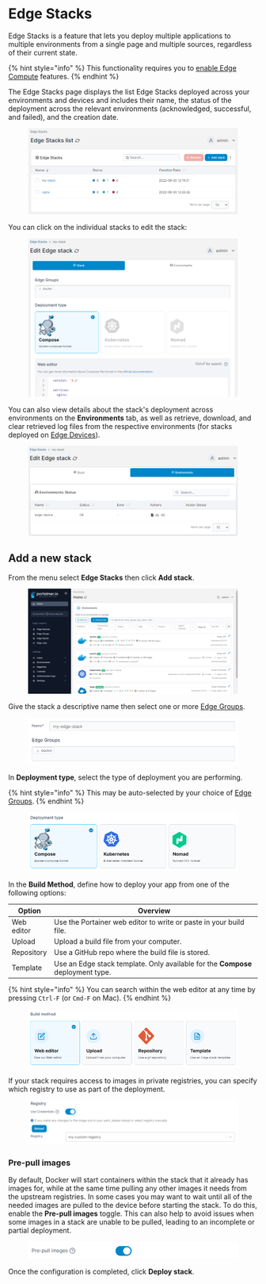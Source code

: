 # Edge Stacks

Edge Stacks is a feature that lets you deploy multiple applications to multiple environments from a single page and multiple sources, regardless of their current state.&#x20;

{% hint style="info" %}
This functionality requires you to [enable Edge Compute](../../admin/settings/edge/) features.
{% endhint %}

The Edge Stacks page displays the list Edge Stacks deployed across your environments and devices and includes their name, the status of the deployment across the relevant environments (acknowledged, successful, and failed), and the creation date.

<figure><img src="../../.gitbook/assets/2.15-edge-stacks-list.png" alt=""><figcaption></figcaption></figure>

You can click on the individual stacks to edit the stack:

<figure><img src="../../.gitbook/assets/2.15-edge-stacks-edit.png" alt=""><figcaption></figcaption></figure>

You can also view details about the stack's deployment across environments on the **Environments** tab, as well as retrieve, download, and clear retrieved log files from the respective environments (for stacks deployed on [Edge Devices](../../admin/settings/edge/devices/)).

<figure><img src="../../.gitbook/assets/2.15-edge-stacks-edit-env.png" alt=""><figcaption></figcaption></figure>

## Add a new stack

From the menu select **Edge Stacks** then click **Add stack**.

<figure><img src="../../.gitbook/assets/2.15-edge-stacks-add.gif" alt=""><figcaption></figcaption></figure>

Give the stack a descriptive name then select one or more [Edge Groups](groups.md).

<figure><img src="../../.gitbook/assets/2.15-edge-stacks-add-name.png" alt=""><figcaption></figcaption></figure>

In **Deployment type**, select the type of deployment you are performing.

{% hint style="info" %}
This may be auto-selected by your choice of [Edge Groups](groups.md).
{% endhint %}

<figure><img src="../../.gitbook/assets/2.15-edge-stacks-add-deptype.png" alt=""><figcaption></figcaption></figure>

In the **Build Method**, define how to deploy your app from one of the following options:

| Option     | Overview                                                                        |
| ---------- | ------------------------------------------------------------------------------- |
| Web editor | Use the Portainer web editor to write or paste in your build file.              |
| Upload     | Upload a build file from your computer.                                         |
| Repository | Use a GitHub repo where the build file is stored.                               |
| Template   | Use an Edge stack template. Only available for the **Compose** deployment type. |

{% hint style="info" %}
You can search within the web editor at any time by pressing `Ctrl-F` (or `Cmd-F` on Mac).
{% endhint %}

<figure><img src="../../.gitbook/assets/2.15-edge-stacks-add-buildmethod.png" alt=""><figcaption></figcaption></figure>

If your stack requires access to images in private registries, you can specify which registry to use as part of the deployment.

<figure><img src="../../.gitbook/assets/2.15-edge-stacks-add-registry.png" alt=""><figcaption></figcaption></figure>

### Pre-pull images

By default, Docker will start containers within the stack that it already has images for, while at the same time pulling any other images it needs from the upstream registries. In some cases you may want to wait until all of the needed images are pulled to the device before starting the stack. To do this, enable the **Pre-pull images** toggle. This can also help to avoid issues when some images in a stack are unable to be pulled, leading to an incomplete or partial deployment.

<figure><img src="../../.gitbook/assets/2.17-edge-stacks-prepull.png" alt=""><figcaption></figcaption></figure>



Once the configuration is completed, click **Deploy stack**.
